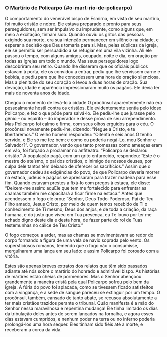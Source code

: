 ### O Martírio de Policarpo {#o-mart-rio-de-policarpo}

O comportamento do venerável bispo de Esmirna, em vista de seu martírio, foi muito cristão e nobre. Ele estava preparado e pronto para seus perseguidores, sem ser impulsivo ou imprudente, como alguns que, em meio à excitação, tinham sido. Quando ouviu os gritos das pessoas exigindo sua morte, era sua intenção permanecer em silêncio na cidade, e esperar a decisão que Deus tomaria para si. Mas, pelas súplicas da igreja, ele se permitiu ser persuadido a se refugiar em uma vila vizinha. Ali ele passou o tempo, com alguns amigos, ocupado, noite e dia, em oração por todas as igrejas em todo o mundo. Mas seus perseguidores logo descobriram seu retiro. Quando lhe disseram que os oficiais públicos estavam à porta, ele os convidou a entrar, pediu que lhe servissem carne e bebida, e pediu para que lhe concedessem uma hora de oração silenciosa. Mas a plenitude do seu coração o levou a duas horas de oração. Sua devoção, idade e aparência impressionaram muito os pagãos. Ele devia ter mais de noventa anos de idade.

Chegou o momento de levá-lo à cidade O procônsul aparentemente não era pessoalmente hostil contra os cristãos. Ele evidentemente sentia pelo idoso Policarpo, e fez o que pôde para salvá-lo. Ele pediu-lhe que jurasse pelo gênio – ou espírito – do imperador e desse prova de seu arrependimento. Mas Policarpo foi calmo e firme, com seus olhos erguidos para o céu. O procônsul novamente pediu-lhe, dizendo: “Negue a Cristo, e te libertaremos.” O velho homem respondeu: “Oitenta e seis anos O tenho servido, e Ele só me fez bem; e como eu poderia negá-Lo, meu Senhor e Salvador?”. O governador, vendo que tanto promessas como ameaças eram em vão, foi forçado a proclamar no anfiteatro: “Policarpo se declarou cristão.” A população pagã, com um grito enfurecido, respondeu: “Este é o mestre do ateísmo, o pai dos cristãos, o inimigo de nossos deuses, por culpa dele tantos têm deixado de oferecer os sacrifícios.” Assim que o governador cedeu às exigências do povo, de que Policarpo deveria morrer na estaca, judeus e pagãos se apressaram para trazer madeira para esse fim. Quando estavam prestes a fixá-lo com pregos à estaca, ele disse: “Deixem-me assim: aquEle que tem me fortalecido para enfrentar as chamas também me capacitará a ficar firme na estaca.” Antes que acendessem o fogo ele orou: “Senhor, Deus Todo-Poderoso, Pai de Teu Filho amado, Jesus Cristo, por meio de quem temos recebido de Ti o conhecimento de Ti mesmo; Deus dos anjos, e de toda a criação, da raça humana, e do justo que viveu em Tua presença, eu Te louvo por ter me achado digno deste dia e desta hora, de fazer parte do rol de Tuas testemunhas no cálice de Teu Cristo.”

O fogo começou a arder, mas as chamas se movimentavam ao redor do corpo formando a figura de uma vela de navio soprada pelo vento. Os supersticiosos romanos, temendo que o fogo não o consumisse, mergulharam uma lança em seu lado: e assim Policarpo foi coroado com a vitória.

Estes são apenas breves extratos dos relatos que têm sido passados adiante até nós sobre o martírio do honrado e admirável bispo. As histórias de mártires estão cheias de pormenores. Mas o Senhor abençoou grandemente a maneira cristã pela qual Policarpo sofreu pelo bem da igreja. A fúria do povo foi aplacada, como se tivessem ficado satisfeitos com a vingança, e a sede de sangue pareceu se extinguir por um tempo. O procônsul, também, cansado de tanto abate, se recusou absolutamente a ter mais cristãos trazidos perante o tribunal. Quão manifesta é a mão do Senhor nessa maravilhosa e repentina mudança! Ele tinha limitado os dias da tribulação deles antes de serem lançados na fornalha, e agora esses dias estavam cumpridos, e nenhum poder na terra ou no inferno poderia prolongá-los uma hora sequer. Eles tinham sido fiéis até a morte, e receberam a coroa da vida.